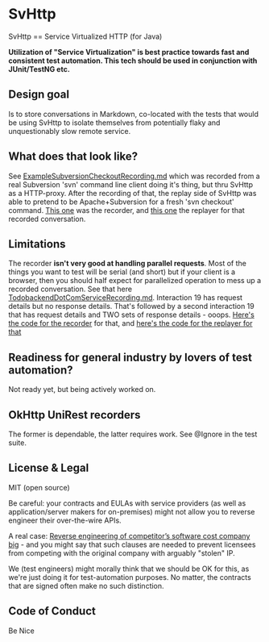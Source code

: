 # SvHttp

SvHttp == Service Virtualized HTTP (for Java)

**Utilization of "Service Virtualization" is best practice towards fast and 
consistent test automation. This tech should be used in conjunction with 
JUnit/TestNG etc.**

## Design goal 

Is to store conversations in Markdown, co-located with the tests that would be using SvHttp 
to isolate themselves from potentially flaky and unquestionably slow remote service.

## What does that look like?

See [ExampleSubversionCheckoutRecording.md](https://github.com/paul-hammant/svhttp/blob/master/src/test/resources/ExampleSubversionCheckoutRecording.md) 
which was recorded from a real Subversion 'svn' command line client doing it's thing, but 
thru SvHttp as a HTTP-proxy. After the recording of that, the replay side of SvHttp was able 
to pretend to be Apache+Subversion for a fresh 'svn checkout' command. 
[This one](https://github.com/paul-hammant/svhttp/blob/master/src/test/java/com/paulhammant/svhttp/SubversionCheckoutRecorderMain.java) 
was the recorder, and [this one](https://github.com/paul-hammant/svhttp/blob/master/src/test/java/com/paulhammant/svhttp/SubversionCheckoutReplayerMain.java) 
the replayer for that recorded conversation.

## Limitations

The recorder **isn't very good at handling parallel requests**. Most of the 
things you want to test will be serial (and  short) but if your client is a browser, 
then you should half expect for parallelized operation to mess up a 
recorded conversation. See that here [TodobackendDotComServiceRecording.md](https://github.com/paul-hammant/svhttp/blob/master/src/test/resources/TodobackendDotComServiceRecording.md). 
Interaction 19 has request details but no response details. That's followed by a 
second interaction 19 that has request details and TWO sets of response details - 
ooops. [Here's the code for the recorder](https://github.com/paul-hammant/svhttp/blob/master/src/test/java/com/paulhammant/svhttp/SubversionCheckoutRecorderMain.java) 
for that, and [here's the code for the replayer for that](https://github.com/paul-hammant/svhttp/blob/master/src/test/java/com/paulhammant/svhttp/SubversionCheckoutReplayerMain.java) 

## Readiness for general industry by lovers of test automation?

Not ready yet, but being actively worked on.

## OkHttp UniRest recorders

The former is dependable, the latter requires work. See @Ignore in the test suite.

## License & Legal

MIT (open source)

Be careful: your contracts and EULAs with service providers 
(as well as application/server makers for on-premises) might not allow you to 
reverse engineer their over-the-wire APIs.

A real case: [Reverse engineering of competitor’s software cost company big](http://blog.internetcases.com/2017/10/24/reverse-engineering-of-competitors-software-cost-company-big/) - and you might say that such clauses are needed to prevent licensees from competing with the original company with arguably "stolen" IP. 

We (test engineers) might morally think that we should be OK for this, as we're just doing it for test-automation 
purposes. No matter, the contracts that are signed often make no such distinction.

## Code of Conduct

Be Nice